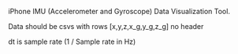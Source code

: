iPhone IMU (Accelerometer and Gyroscope) Data Visualization Tool.

Data should be csvs with rows [x,y,z,x_g,y_g,z_g] no header

dt is sample rate (1 / Sample rate in Hz)

